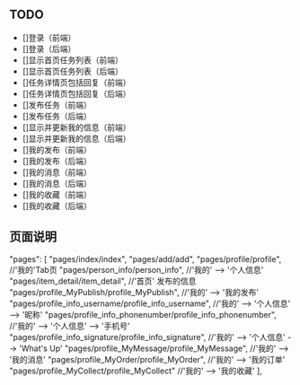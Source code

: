 ## TODO
- []登录（前端）
- []登录（后端）
- []显示首页任务列表（前端）
- []显示首页任务列表（后端）
- []任务详情页包括回复（前端）
- []任务详情页包括回复（后端）
- []发布任务（前端）
- []发布任务（后端）
- []显示并更新我的信息（前端）
- []显示并更新我的信息（后端）
- []我的发布（前端）
- []我的发布（后端）
- []我的消息（前端）
- []我的消息（后端）
- []我的收藏（前端）
- []我的收藏（后端）



## 页面说明
"pages": [
	"pages/index/index",
	"pages/add/add",
	"pages/profile/profile",                                          //'我的'Tab页
	"pages/person_info/person_info",                                  //'我的' --> '个人信息'
	"pages/item_detail/item_detail",                                  //'首页' 发布的信息
	"pages/profile_MyPublish/profile_MyPublish",                      //'我的' --> '我的发布'
	"pages/profile_info_username/profile_info_username",	          //'我的' --> '个人信息' --> '昵称'
	"pages/profile_info_phonenumber/profile_info_phonenumber",        //'我的' --> '个人信息' --> '手机号'
	"pages/profile_info_signature/profile_info_signature",		      //'我的' --> '个人信息' --> 'What's Up'
	"pages/profile_MyMessage/profile_MyMessage",					  //'我的' --> '我的消息'
	"pages/profile_MyOrder/profile_MyOrder",						  //'我的' --> '我的订单'
	"pages/profile_MyCollect/profile_MyCollect"						  //'我的' --> '我的收藏'
],



